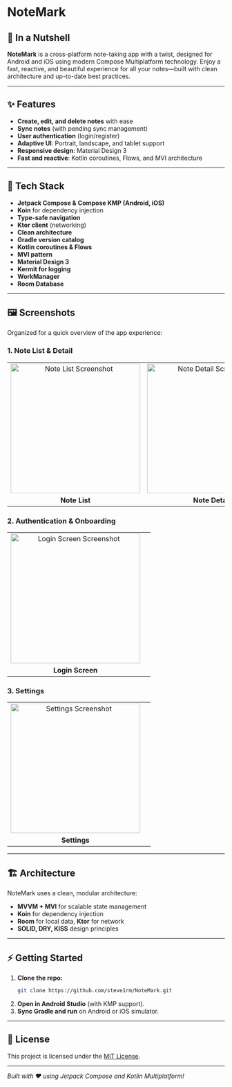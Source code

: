 # NoteMark

## 📝 In a Nutshell

**NoteMark** is a cross-platform note-taking app with a twist, designed for Android and iOS using modern Compose Multiplatform technology. Enjoy a fast, reactive, and beautiful experience for all your notes—built with clean architecture and up-to-date best practices.

---

## ✨ Features

- **Create, edit, and delete notes** with ease  
- **Sync notes** (with pending sync management)  
- **User authentication** (login/register)  
- **Adaptive UI**: Portrait, landscape, and tablet support  
- **Responsive design**: Material Design 3  
- **Fast and reactive**: Kotlin coroutines, Flows, and MVI architecture  

---

## 🚀 Tech Stack

- **Jetpack Compose & Compose KMP (Android, iOS)**
- **Koin** for dependency injection
- **Type-safe navigation**
- **Ktor client** (networking)
- **Clean architecture**
- **Gradle version catalog**
- **Kotlin coroutines & Flows**
- **MVI pattern**
- **Material Design 3**
- **Kermit for logging**
- **WorkManager**
- **Room Database**

---

## 🖼️ Screenshots

Organized for a quick overview of the app experience:

### 1. Note List & Detail

<table>
  <tr>
    <td align="center">
      <img src="https://github.com/user-attachments/assets/d2a6285f-44a7-442c-8291-41fefb6d3655" alt="Note List Screenshot" width="300"/>
    </td>
    <td align="center">
      <img src="https://github.com/user-attachments/assets/839766f1-5eb6-4133-8c26-f846d93dc50a" alt="Note Detail Screenshot" width="300"/>
    </td>
  </tr>
  <tr>
    <td align="center"><b>Note List</b></td>
    <td align="center"><b>Note Detail</b></td>
  </tr>
</table>

### 2. Authentication & Onboarding

<table>
  <tr>
    <td align="center">
      <img src="https://github.com/user-attachments/assets/17b3a4cf-ee55-4155-8804-32e20e36f72b" alt="Login Screen Screenshot" width="300"/>
    </td>
    <td align="center">
    </td>
  </tr>
  <tr>
    <td align="center"><b>Login Screen</b></td>
    <td align="center"></td>
  </tr>
</table>

### 3. Settings

<table>
  <tr>
    <td align="center">
      <img src="https://github.com/user-attachments/assets/215500ed-5e3b-4f83-a3e7-d0f618bcb7b7" alt="Settings Screenshot" width="300"/>
    </td>
    <td align="center">
    </td>
  </tr>
  <tr>
    <td align="center"><b>Settings</b></td>
    <td align="center"></td>
  </tr>
</table>

---

## 🏗️ Architecture

NoteMark uses a clean, modular architecture:  
- **MVVM + MVI** for scalable state management  
- **Koin** for dependency injection  
- **Room** for local data, **Ktor** for network  
- **SOLID, DRY, KISS** design principles  

---

## ⚡ Getting Started

1. **Clone the repo:**
   ```bash
   git clone https://github.com/steve1rm/NoteMark.git
   ```
2. **Open in Android Studio** (with KMP support).
3. **Sync Gradle and run** on Android or iOS simulator.

---

## 📄 License

This project is licensed under the [MIT License](LICENSE).

---

*Built with ❤️ using Jetpack Compose and Kotlin Multiplatform!*
